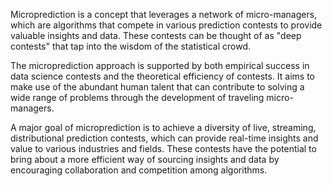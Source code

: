 
 Microprediction is a concept that leverages a network of micro-managers, which are algorithms that compete in various prediction contests to provide valuable insights and data. These contests can be thought of as "deep contests" that tap into the wisdom of the statistical crowd.

The microprediction approach is supported by both empirical success in data science contests and the theoretical efficiency of contests. It aims to make use of the abundant human talent that can contribute to solving a wide range of problems through the development of traveling micro-managers.

A major goal of microprediction is to achieve a diversity of live, streaming, distributional prediction contests, which can provide real-time insights and value to various industries and fields. These contests have the potential to bring about a more efficient way of sourcing insights and data by encouraging collaboration and competition among algorithms.

